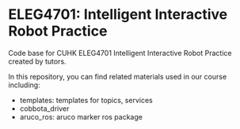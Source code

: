# ELEG4701: Intelligent Interactive Robot Practice
Code base for CUHK ELEG4701 Intelligent Interactive Robot Practice created by tutors.

In this repository, you can find related materials used in our course including:
* templates: templates for topics, services
* cobbota_driver
* aruco_ros: aruco marker ros package 

